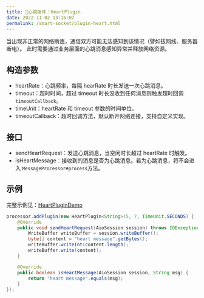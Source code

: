 ```yaml
---
title: 💓心跳插件：HeartPlugin
date: 2022-11-02 13:16:07
permalink: /smart-socket/plugin-heart.html
---
```

当出现非正常的网络断连，通信双方可能无法感知到该情况（譬如拔网线、服务器断电）。
此时需要通过业务层面的心跳消息感知异常并释放网络资源。
## 构造参数
- heartRate：心跳频率，每隔 hearRate 时长发送一次心跳消息。
- timeout：超时时间，超过 timeout 时长没收到任何消息则触发超时回调`timeoutCallback`。
- timeUnit：heartRate 和 timeout 参数的时间单位。
- timeoutCallback：超时回调方法，默认断开网络连接，支持自定义实现。

## 接口
- sendHeartRequest：发送心跳消息，当空闲时长超过 heartRate 时触发。
- isHeartMessage：接收到的消息是否为心跳消息。若为心跳消息，将不会进入 `MessageProcessor#process`方法。

## 示例
完整示例见：[HeartPluginDemo](https://gitee.com/smartboot/smart-socket/blob/master/example/src/main/java/org/smartboot/socket/example/plugins/HeartPluginDemo.java)
```java
processor.addPlugin(new HeartPlugin<String>(5, 7, TimeUnit.SECONDS) {
    @Override
    public void sendHeartRequest(AioSession session) throws IOException {
        WriteBuffer writeBuffer = session.writeBuffer();
        byte[] content = "heart message".getBytes();
        writeBuffer.writeInt(content.length);
        writeBuffer.write(content);
    }

    @Override
    public boolean isHeartMessage(AioSession session, String msg) {
        return "heart message".equals(msg);
    }
});
```